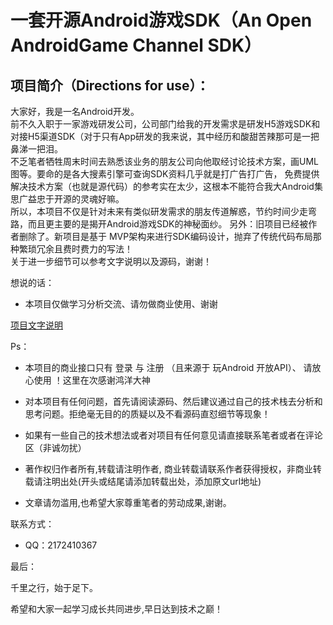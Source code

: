 # 一套开源Android游戏SDK（An Open AndroidGame Channel SDK）

## 项目简介（Directions for use）：

大家好，我是一名Android开发。</br>
前不久入职于一家游戏研发公司，公司部门给我的开发需求是研发H5游戏SDK和对接H5渠道SDK（对于只有App研发的我来说，其中经历和酸甜苦辣那可是一把鼻涕一把泪。</br>
不乏笔者牺牲周末时间去熟悉该业务的朋友公司向他取经讨论技术方案，画UML图等。要命的是各大搜素引擎可查询SDK资料几乎就是打广告打广告，
免费提供解决技术方案（也就是源代码）的参考实在太少，这根本不能符合我大Android集思广益忠于开源的灵魂好嘛。 </br>
所以，本项目不仅是针对未来有类似研发需求的朋友传道解惑，节约时间少走弯路，而且更主要的是揭开Android游戏SDK的神秘面纱。
另外：旧项目已经被作者删除了。新项目是基于 MVP架构来进行SDK编码设计，抛弃了传统代码布局那种繁琐冗余且费时费力的写法！</br>
关于进一步细节可以参考文字说明以及源码，谢谢！</br>
 
想说的话：
 
* 本项目仅做学习分析交流、请勿做商业使用、谢谢
 

[项目文字说明](https://www.jianshu.com/p/8b9d82560a67)

Ps：

* 本项目的商业接口只有 登录 与 注册 （且来源于 玩Android 开放API）、 请放心使用 ！这里在次感谢鸿洋大神

* 对本项目有任何问题，首先请阅读源码、然后建议通过自己的技术栈去分析和思考问题。拒绝毫无目的的质疑以及不看源码直怼细节等现象！
 
* 如果有一些自己的技术想法或者对项目有任何意见请直接联系笔者或者在评论区（非诚勿扰）

* 著作权归作者所有,转载请注明作者, 商业转载请联系作者获得授权，非商业转载请注明出处(开头或结尾请添加转载出处，添加原文url地址)

* 文章请勿滥用,也希望大家尊重笔者的劳动成果,谢谢。
   
联系方式：

* QQ：2172410367


最后：

千里之行，始于足下。

希望和大家一起学习成长共同进步,早日达到技术之巅！

